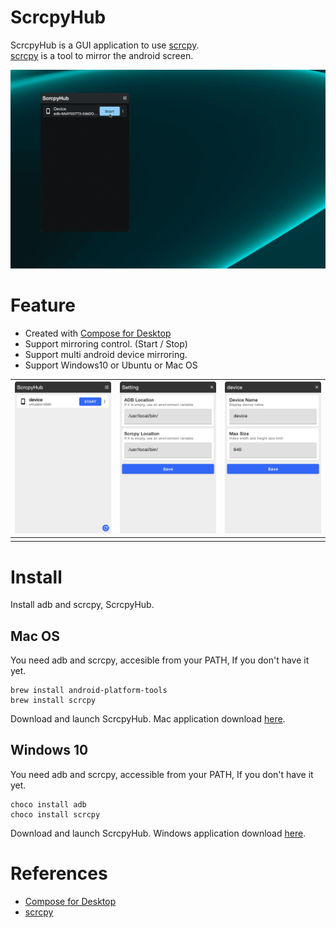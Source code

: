 # ScrcpyHub

ScrcpyHub is a GUI application to use [scrcpy](https://github.com/Genymobile/scrcpy).    
[scrcpy](https://github.com/Genymobile/scrcpy) is a tool to mirror the android screen.

![demo](docs/demo.gif)

# Feature

- Created with [Compose for Desktop](https://github.com/JetBrains/compose-jb)
- Support mirroring control. (Start / Stop)
- Support multi android device mirroring.
- Support Windows10 or Ubuntu or Mac OS

| ![demo1](docs/one.png) | ![demo2](docs/two.png) | ![demo3](docs/three.png) |
| --- | ---- | --- |
|  |  |  |

# Install

Install adb and scrcpy, ScrcpyHub.

## Mac OS

You need adb and scrcpy, accesible from your PATH, If you don't have it yet.

```
brew install android-platform-tools
brew install scrcpy
```
Download and launch ScrcpyHub. Mac application download [here](https://github.com/kaleidot725/scrcpy-hub/releases/tag/v1.1.0).

## Windows 10

You need adb and scrcpy, accessible from your PATH, If you don't have it yet.

```
choco install adb
choco install scrcpy
```

Download and launch ScrcpyHub. Windows application download [here](https://github.com/kaleidot725/scrcpy-hub/releases/tag/v1.1.0).

# References

- [Compose for Desktop](https://www.jetbrains.com/lp/compose/)
- [scrcpy](https://github.com/Genymobile/scrcpy)
